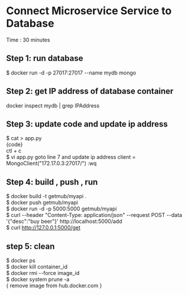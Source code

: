 # Connect Microservice Service to Database  #
Time : 30 minutes

## Step 1: run database ##
$ docker run -d -p 27017:27017 --name mydb mongo

## Step 2: get IP address of database container ##
docker inspect mydb | grep IPAddress

## Step 3: update code and update ip address ##
$ cat > app.py  <br/>
{code}  <br/>
ctl + c	  <br/>
$ vi app.py
goto line 7 and update ip address
client = MongoClient("172.17.0.3:27017/")
:wq
## Step 4: build , push , run ## 
$ docker build -t getmub/myapi .   <br/>
$ docker push getmub/myapi  <br/>
$ docker run -d -p 5000:5000 getmub/myapi  <br/>
$ curl --header "Content-Type: application/json" --request POST  --data '{"desc":"buy beer"}'  http://localhost:5000/add  <br/>
$ curl http://127.0.0.1:5000/get  <br/>

## step 5: clean ##
$ docker ps  <br/>
$ docker kill container_id  <br/>
$ docker rmi --force image_id <br/>
$ docker system prune -a  <br/>
{ remove image from hub.docker.com }
